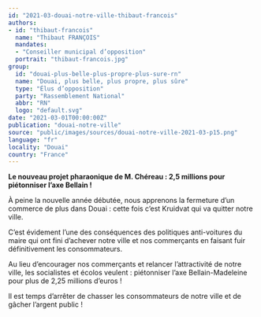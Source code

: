 ```yaml
---
id: "2021-03-douai-notre-ville-thibaut-francois"
authors:
- id: "thibaut-francois"
  name: "Thibaut FRANÇOIS"
  mandates: 
  - "Conseiller municipal d’opposition"
  portrait: "thibaut-francois.jpg"
group:
  id: "douai-plus-belle-plus-propre-plus-sure-rn"
  name: "Douai, plus belle, plus propre, plus sûre"
  type: "Élus d’opposition"
  party: "Rassemblement National"
  abbr: "RN"
  logo: "default.svg"
date: "2021-03-01T00:00:00Z"
publication: "douai-notre-ville"
source: "public/images/sources/douai-notre-ville-2021-03-p15.png"
language: "fr"
locality: "Douai"
country: "France"
---
```


**Le nouveau projet pharaonique de M. Chéreau : 2,5 millions pour piétonniser l’axe Bellain !**

À peine la nouvelle année débutée, nous apprenons la fermeture d’un commerce de plus dans Douai : cette fois c’est Kruidvat qui va quitter notre ville.

C’est évidement l’une des conséquences des politiques anti-voitures du maire qui ont fini d’achever notre ville et nos commerçants en faisant fuir définitivement les consommateurs.

Au lieu d’encourager nos commerçants et relancer l’attractivité de notre ville, les socialistes et écolos veulent : piétonniser l’axe Bellain-Madeleine pour plus de 2,25 millions d’euros !

Il est temps d’arrêter de chasser les consommateurs de notre ville et de gâcher l’argent public !
